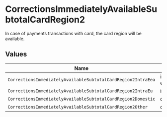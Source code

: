 # CorrectionsImmediatelyAvailableSubtotalCardRegion2

In case of payments transactions with card, the card region will be available.


## Values

| Name                                                         | Value                                                        |
| ------------------------------------------------------------ | ------------------------------------------------------------ |
| `CorrectionsImmediatelyAvailableSubtotalCardRegion2IntraEea` | intra-eea                                                    |
| `CorrectionsImmediatelyAvailableSubtotalCardRegion2IntraEu`  | intra-eu                                                     |
| `CorrectionsImmediatelyAvailableSubtotalCardRegion2Domestic` | domestic                                                     |
| `CorrectionsImmediatelyAvailableSubtotalCardRegion2Other`    | other                                                        |